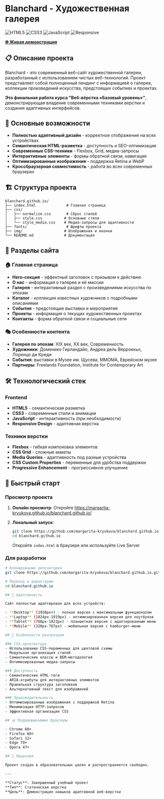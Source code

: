 # Blanchard - Художественная галерея

![HTML5](https://img.shields.io/badge/HTML5-E34F26?style=flat&logo=html5&logoColor=white)
![CSS3](https://img.shields.io/badge/CSS3-1572B6?style=flat&logo=css3&logoColor=white)
![JavaScript](https://img.shields.io/badge/JavaScript-F7DF1E?style=flat&logo=javascript&logoColor=black)
![Responsive](https://img.shields.io/badge/Responsive-Design-green)

**[🌐 Живая демонстрация](https://margarita-kryukova.github.io/blanchard.github.io/)**

## 📋 Описание проекта

Blanchard - это современный веб-сайт художественной галереи, разработанный с использованием чистых веб-технологий. Проект представляет собой полноценный лендинг с информацией о галерее, коллекции произведений искусства, предстоящих событиях и проектах.

**Это финальная работа курса "Веб-вёрстка «Базовый уровень»"**, демонстрирующая владение современными техниками верстки и создания адаптивных интерфейсов.

## 🌟 Основные возможности

- **Полностью адаптивный дизайн** - корректное отображение на всех устройствах
- **Семантическая HTML-разметка** - доступность и SEO-оптимизация
- **Современные CSS-техники** - Flexbox, Grid, медиа-запросы
- **Интерактивные элементы** - формы обратной связи, навигация
- **Оптимизированные изображения** - поддержка Retina и WebP
- **Кроссбраузерная совместимость** - работа во всех современных браузерах

## 🏗 Структура проекта

```
blanchard.github.io/
├── index.html              # Главная страница
├── css/
│   ├── normalize.css       # Сброс стилей
│   ├── style.css          # Основные стили
│   └── style_media.css    # Медиа-запросы для адаптивности
├── fonts/                  # Шрифты проекта
├── img/                   # Изображения и иконки
└── README.md              # Документация
```

## 🎨 Разделы сайта

### 🏠 Главная страница
- **Hero-секция** - эффектный заголовок с призывом к действию
- **О нас** - информация о галерее и её миссии
- **Галерея** - интерактивный раздел с произведениями искусства по эпохам
- **Каталог** - коллекция известных художников с подробными описаниями
- **События** - предстоящие выставки и мероприятия
- **Проекты** - информация о текущих художественных проектах
- **Контакты** - форма обратной связи и социальные сети

### 🎭 Особенности контента
- **Галерея по эпохам**: XIX век, XX век, Современность
- **Художники**: Доменико Гирландайо, Андреа дель Верроккьо, Лоренцо ди Креди
- **События**: выставки в Музее им. Щусева, ММОМА, Еврейском музее
- **Партнеры**: Freelands Foundation, Institute for Contemporary Art

## 🛠 Технологический стек

### Frontend
- **HTML5** - семантическая разметка
- **CSS3** - современные стили и анимации
- **JavaScript** - интерактивность (при необходимости)
- **Responsive Design** - адаптивная верстка

### Техники верстки
- **Flexbox** - гибкая компоновка элементов
- **CSS Grid** - сложные макеты
- **Media Queries** - адаптивность под разные устройства
- **CSS Custom Properties** - переменные для удобства поддержки
- **Progressive Enhancement** - прогрессивное улучшение

## 🚀 Быстрый старт

### Просмотр проекта

1. **Онлайн просмотр**:
   Откройте https://margarita-kryukova.github.io/blanchard.github.io/

2. **Локальный запуск**:
   ```bash
   git clone https://github.com/margarita-kryukova/blanchard.github.io.git
   cd blanchard.github.io
   ```
   
   Откройте `index.html` в браузере или используйте Live Server

### Для разработки

```bash
# Клонирование репозитория
git clone https://github.com/margarita-kryukova/blanchard.github.io.git

# Переход в директорию
cd blanchard.github.io

## 📱 Адаптивность

Сайт полностью адаптирован для всех устройств:

- **Desktop** (1920px+) - полная версия с максимальным функционалом
- **Laptop** (1024px-1919px) - оптимизированная версия для ноутбуков
- **Tablet** (768px-1023px) - планшетная версия с адаптированным меню
- **Mobile** (320px-767px) - мобильная версия с hamburger-меню

## 🎯 Особенности реализации

### CSS-архитектура
- Использование CSS-переменных для цветовой схемы
- Модульная организация стилей
- Семантические классы и BEM-методология
- Оптимизированные медиа-запросы

### Доступность
- Семантические HTML-теги
- ARIA-атрибуты для интерактивных элементов
- Правильная структура заголовков
- Альтернативный текст для изображений

### Производительность
- Оптимизированные изображения с поддержкой Retina
- Минимизация HTTP-запросов
- Эффективная организация CSS

## 📊 Поддерживаемые браузеры

- Chrome 60+
- Firefox 60+
- Safari 12+
- Edge 79+
- Opera 47+

## 📝 Лицензия

Проект создан в образовательных целях и распространяется свободно.

---

**Статус**: Завершенный учебный проект  
**Тип**: Статическая верстка  
**Цель**: Демонстрация навыков адаптивной веб-верстки
